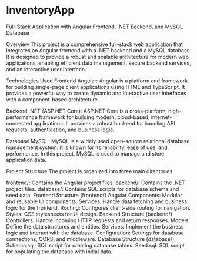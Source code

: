 # InventoryApp
Full-Stack Application with Angular Frontend, .NET Backend, and MySQL Database

Overview
This project is a comprehensive full-stack web application that integrates an Angular frontend with a .NET backend and a MySQL database. It is designed to provide a robust and scalable architecture for modern web applications, enabling efficient data management, secure backend services, and an interactive user interface.

Technologies Used
Frontend
Angular: Angular is a platform and framework for building single-page client applications using HTML and TypeScript. It provides a powerful way to create dynamic and interactive user interfaces with a component-based architecture.

Backend
.NET (ASP.NET Core): ASP.NET Core is a cross-platform, high-performance framework for building modern, cloud-based, internet-connected applications. It provides a robust backend for handling API requests, authentication, and business logic.

Database
MySQL: MySQL is a widely used open-source relational database management system. It is known for its reliability, ease of use, and performance. In this project, MySQL is used to manage and store application data.

Project Structure
The project is organized into three main directories:

frontend/: Contains the Angular project files.
backend/: Contains the .NET project files.
database/: Contains SQL scripts for database schema and seed data.
Frontend Structure (frontend/)
Angular Components: Modular and reusable UI components.
Services: Handle data fetching and business logic for the frontend.
Routing: Configures client-side routing for navigation.
Styles: CSS stylesheets for UI design.
Backend Structure (backend/)
Controllers: Handle incoming HTTP requests and return responses.
Models: Define the data structures and entities.
Services: Implement the business logic and interact with the database.
Configuration: Settings for database connections, CORS, and middleware.
Database Structure (database/)
Schema.sql: SQL script for creating database tables.
Seed.sql: SQL script for populating the database with initial data.
